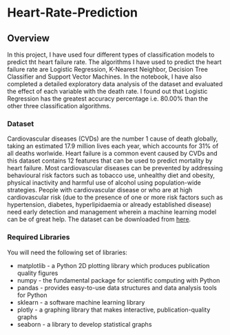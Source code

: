 # Heart-Rate-Prediction

## Overview
In this project, I have used four different types of classification models to predict tht heart failure rate. The algorithms I have used to predict the heart failure rate are Logistic Regression, K-Nearest Neighbor, Decision Tree Classifier and Support Vector Machines. In the notebook, I have also completed a detailed exploratory data analysis of the dataset and evaluated the effect of each variable with the death rate. I found out that Logistic Regression has the greatest accuracy percentage i.e. 80.00% than the other three classification algorithms.
  
  ### Dataset
Cardiovascular diseases (CVDs) are the number 1 cause of death globally, taking an estimated 17.9 million lives each year, which accounts for 31% of all deaths worlwide. Heart failure is a common event caused by CVDs and this dataset contains 12 features that can be used to predict mortality by heart failure. Most cardiovascular diseases can be prevented by addressing behavioural risk factors such as tobacco use, unhealthy diet and obesity, physical inactivity and harmful use of alcohol using population-wide strategies. People with cardiovascular disease or who are at high cardiovascular risk (due to the presence of one or more risk factors such as hypertension, diabetes, hyperlipidaemia or already established disease) need early detection and management wherein a machine learning model can be of great help. The dataset can be downloaded from [here](https://www.kaggle.com/andrewmvd/heart-failure-clinical-data).

### Required Libraries
  You will need the following set of libraries: 
  
  - matplotlib - a Python 2D plotting library which produces publication quality figures
  - numpy - the fundamental package for scientific computing with Python
  - pandas - provides easy-to-use data structures and data analysis tools for Python
  - sklearn - a software machine learning library
  - plotly - a graphing library that makes interactive, publication-quality graphs
  - seaborn - a library to develop statistical graphs
